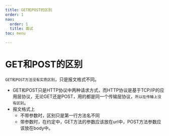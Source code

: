 ```yaml
---
title: GET和POST的区别
order: 1
nav:
  order: 1
  title: 面试
toc: menu

---
```


# GET和POST的区别

`GET和POST方法没有实质区别`，只是报文格式不同。

- GET和POST只是HTTP协议中两种请求方式，而HTTP协议是基于TCP/IP的应用层协议，无论GET还是POST，用的都是同一个传输层协议，`所以在传输上没有区别`。
- 报文格式上
  - 不带参数时，区别只是第一行方法名不同
  - 带参数时，在约定中，GET方法的参数应该放在url中，POST方法参数应该放在body中。



